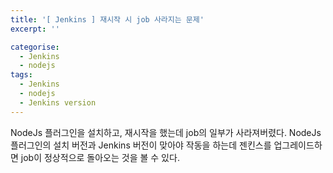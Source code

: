 ```yaml
---
title: '[ Jenkins ] 재시작 시 job 사라지는 문제'
excerpt: ''

categorise:
  - Jenkins
  - nodejs
tags:
  - Jenkins
  - nodejs
  - Jenkins version
---
```


NodeJs 플러그인을 설치하고, 재시작을 했는데 job의 일부가 사라져버렸다.
NodeJs 플러그인의 설치 버전과 Jenkins 버전이 맞아야 작동을 하는데
젠킨스를 업그레이드하면 job이 정상적으로 돌아오는 것을 볼 수 있다.
